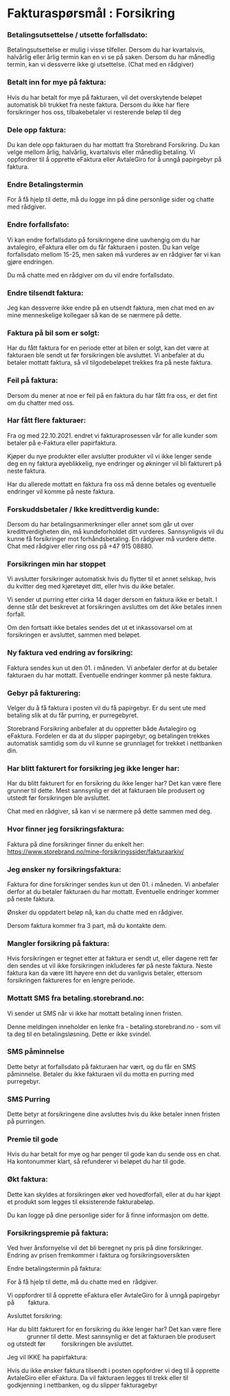 # Fakturaspørsmål : Forsikring 

### Betalingsutsettelse / utsette forfallsdato: 

Betalingsutsettelse er mulig i visse tilfeller. Dersom du har kvartalsvis, halvårlig eller årlig termin kan en vi se på saken. Dersom du har månedlig termin, kan vi dessverre ikke gi utsettelse. (Chat med en rådgiver) 

### Betalt inn for mye på faktura: 

Hvis du har betalt for mye på fakturaen, vil det overskytende beløpet automatisk bli trukket fra neste faktura. Dersom du ikke har flere forsikringer hos oss, tilbakebetaler vi resterende beløp til deg 

### Dele opp faktura: 

Du kan dele opp fakturaen du har mottatt fra Storebrand Forsikring. Du kan velge mellom årlig, halvårlig, kvartalsvis eller månedlig betaling. Vi oppfordrer til å opprette eFaktura eller AvtaleGiro for å unngå papirgebyr på faktura. 

### Endre Betalingstermin 

For å få hjelp til dette, må du logge inn på dine personlige sider og chatte med rådgiver. 

### Endre forfallsfato: 

Vi kan endre forfallsdato på forsikringene dine uavhengig om du har avtalegiro, eFaktura eller om du får fakturaen i posten. Du kan velge forfallsdato mellom 15-25, men saken må vurderes av en rådgiver før vi kan gjøre endringen. 

Du må chatte med en rådgiver om du vil endre forfallsdato. 

### Endre tilsendt faktura:  

Jeg kan dessverre ikke endre på en utsendt faktura, men chat med en av mine menneskelige kollegaer så kan de se nærmere på dette. 

### Faktura på bil som er solgt: 

Har du fått faktura for en periode etter at bilen er solgt, kan det være at fakturaen ble sendt ut før forsikringen ble avsluttet. Vi anbefaler at du betaler mottatt faktura, så vil tilgodebeløpet trekkes fra på neste faktura. 

### Feil på faktura: 

Dersom du mener at noe er feil på en faktura du har fått fra oss, er det fint om du chatter med oss. 

### Har fått flere fakturaer: 

Fra og med 22.10.2021. endret vi fakturaprosessen vår for alle kunder som 	betaler på e-Faktura eller papirfaktura.  

Kjøper du nye produkter eller avslutter produkter vil vi ikke lenger sende deg  en  ny faktura øyeblikkelig, nye endringer og økninger vil bli fakturert på neste faktura.  

Har du allerede mottatt en faktura fra oss må denne betales og eventuelle endringer vil komme på neste faktura. 

### Forskuddsbetaler / Ikke kredittverdig kunde:  

Dersom du har betalingsanmerkninger eller annet som går ut over kredittverdigheten din, må kundeforholdet ditt vurderes. Sannsynligvis vil du kunne få forsikringer mot forhåndsbetaling. En rådgiver må vurdere dette. Chat med rådgiver eller ring oss på +47 915 08880. 

### Forsikringen min har stoppet 

Vi avslutter forsikringer automatisk hvis du flytter til et annet selskap, hvis du kvitter deg med kjøretøyet ditt, eller hvis du ikke betaler.  

Vi sender ut purring etter cirka 14 dager dersom en faktura ikke er betalt. I denne står det beskrevet at forsikringen avsluttes om det ikke betales innen forfall. 

Om den fortsatt ikke betales sendes det ut et inkassovarsel om at forsikringen er avsluttet, sammen med beløpet. 

### Ny faktura ved endring av forsikring: 

Faktura sendes kun ut den 01. i måneden. Vi anbefaler derfor at du betaler fakturaen du har mottatt. Eventuelle endringer kommer på neste faktura. 

### Gebyr på fakturering: 

Velger du å få faktura i posten vil du få papirgebyr. Er du sent ute med betaling slik at du får purring, er purregebyret. 

Storebrand Forsikring anbefaler at du oppretter både Avtalegiro og eFaktura. Fordelen er da at du slipper papirgebyr, og betalingen trekkes automatisk samtidig som du vil kunne se grunnlaget for trekket i nettbanken din. 

### Har blitt fakturert for forsikring jeg ikke lenger har: 

Har du blitt fakturert for en forsikring du ikke lenger har? Det kan være flere grunner til dette. Mest sannsynlig er det at fakturaen ble produsert og utstedt før forsikringen ble avsluttet. 

Chat med en rådgiver, så kan vi se nærmere på dette sammen med deg. 

### Hvor finner jeg forsikringsfaktura: 

Faktura på dine forsikringer finner du enkelt her: https://www.storebrand.no/mine-forsikringssider/fakturaarkiv/ 

### Jeg ønsker ny forsikringsfaktura: 

Faktura for dine forsikringer sendes kun ut den 01. i måneden. Vi anbefaler derfor at du betaler fakturaen du har mottatt. Eventuelle endringer kommer på neste faktura. 

Ønsker du oppdatert beløp nå, kan du chatte med en rådgiver. 

Dersom faktura kommer fra 3 part, må du kontakte dem. 

### Mangler forsikring på faktura: 
Hvis forsikringen er tegnet etter at faktura er sendt ut, eller dagene rett før den sendes ut vil ikke forsikringen inkluderes før på neste faktura. Neste faktura kan da være litt høyere enn det du vanligvis betaler, ettersom forsikringen faktureres for en lengre periode. 

### Mottatt SMS fra betaling.storebrand.no: 

Vi sender ut SMS når vi ikke har mottatt betaling innen fristen. 

Denne meldingen inneholder en lenke fra - betaling.storebrand.no - som vil ta deg til en betalingsløsning. Dette er ikke svindel. 

### SMS påminnelse 

Dette betyr at forfallsdato på fakturaen har vært, og du får en SMS påminnelse. Betaler du ikke fakturaen vil du motta en purring med purregebyr. 

### SMS Purring 

Dette betyr at forsikringene dine avsluttes hvis du ikke betaler innen fristen på purringen. 

### Premie til gode 

Hvis du har betalt for mye og har penger til gode kan du sende oss en chat. Ha kontonummer klart, så refunderer vi beløpet du har til gode. 

### Økt faktura: 

Dette kan skyldes at forsikringen øker ved hovedforfall, eller at du har kjøpt et produkt som legges til eksisterende fakturabeløp. 

Du kan logge på dine personlige sider for å finne informasjon om dette. 

### Forsikringspremie på faktura: 

Ved hver årsfornyelse vil det bli beregnet ny pris på dine forsikringer.  Endring av prisen fremkommer i faktura og forsikringsoversikten 

Endre betalingstermin på faktura: 

For å få hjelp til dette, må du chatte med en  rådgiver. 

Vi oppfordrer til å opprette eFaktura eller AvtaleGiro for å unngå papirgebyr på           faktura. 

Avsluttet forsikring: 

Har du blitt fakturert for en forsikring du ikke lenger har? Det kan være flere                  grunner til dette. Mest sannsynlig er det at fakturaen ble produsert og utstedt før             forsikringen ble avsluttet. 

Jeg vil IKKE ha papirfaktura: 

Hvis du ikke ønsker faktura tilsendt i posten oppfordrer vi deg til å opprette AvtaleGiro eller eFaktura. Da vil fakturaen legges til trekk eller til godkjenning i nettbanken, og du slipper fakturagebyr 

 

 

 

 

 
